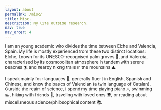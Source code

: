 ```yaml
---
layout: about
permalink: /misc/
title: Misc.
description: My life outside research.
nav: true
nav_order: 4
---
```


I am an young academic who divides the time between Elche and Valencia, Spain. My life is mostly experienced from these two distinct locations: Elche, known for its UNESCO-recognised palm groves 🌴, and Valencia, characterised by its cosmopolitan atmosphere in tandem with serene beaches 🏄 and nearby hiking trails in the mountains ⛰️.

I speak mainly four languages 📑, generally fluent in English, Spanish and Chinese, and know the basics of Valencian (a twin language of Catalan). Outside the realm of science, I spend my time playing piano 🎶, swimming 🏊, hiking with friends 🧗, traveling with loved ones 🌍, or reading about miscellaneous science/philosophical content 📚.
